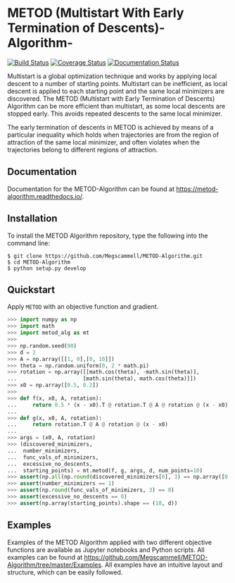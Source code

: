 # METOD (Multistart With Early Termination of Descents)-Algorithm-

[![Build Status](https://app.travis-ci.com/Megscammell/METOD-Algorithm.svg?branch=master)](https://app.travis-ci.com/Megscammell/METOD-Algorithm)
[![Coverage Status](https://coveralls.io/repos/github/Megscammell/METOD-Algorithm/badge.svg?branch=master)](https://coveralls.io/github/Megscammell/METOD-Algorithm?branch=master)
[![Documentation Status](https://readthedocs.org/projects/metod-algorithm/badge/?version=latest)](https://metod-algorithm.readthedocs.io/en/latest/?badge=latest)

Multistart is a global optimization technique and works by applying local descent to a number of starting points. Multistart can be inefficient, as local descent is applied to each starting point and the same local minimizers are discovered. The METOD (Multistart with Early Termination of Descents) Algorithm can be more efficient than multistart, as some local descents are stopped early. This avoids repeated descents to the same local minimizer.

The early termination of descents in METOD is achieved by means of a particular inequality which holds when trajectories are from the region of attraction of the same local minimizer, and often violates when the trajectories belong to different regions of attraction.


## Documentation
Documentation for the METOD-Algorithm can be found at https://metod-algorithm.readthedocs.io/.


## Installation
To install the METOD Algorithm repository, type the following into the command line:

```console
$ git clone https://github.com/Megscammell/METOD-Algorithm.git
$ cd METOD-Algorithm
$ python setup.py develop
```

## Quickstart
Apply ```METOD``` with an objective function and gradient.

```python
>>> import numpy as np
>>> import math
>>> import metod_alg as mt
>>>
>>> np.random.seed(90)
>>> d = 2
>>> A = np.array([[1, 0],[0, 10]])
>>> theta = np.random.uniform(0, 2 * math.pi)
>>> rotation = np.array([[math.cos(theta), -math.sin(theta)],
...                     [math.sin(theta), math.cos(theta)]])
>>> x0 = np.array([0.5, 0.2])
>>>
>>> def f(x, x0, A, rotation):
...     return 0.5 * (x - x0).T @ rotation.T @ A @ rotation @ (x - x0)
...
>>> def g(x, x0, A, rotation):
...     return rotation.T @ A @ rotation @ (x - x0)
...
>>> args = (x0, A, rotation)
>>> (discovered_minimizers,
...  number_minimizers,
...  func_vals_of_minimizers,
...  excessive_no_descents, 
...  starting_points) = mt.metod(f, g, args, d, num_points=10)
>>> assert(np.all(np.round(discovered_minimizers[0], 3) == np.array([0.500, 0.200])))
>>> assert(number_minimizers == 1)
>>> assert(np.round(func_vals_of_minimizers, 3) == 0)
>>> assert(excessive_no_descents == 0)
>>> assert(np.array(starting_points).shape == (10, d))

```

## Examples

Examples of the METOD Algorithm applied with two different objective functions are available as Jupyter notebooks and Python scripts. All examples can be found at https://github.com/Megscammell/METOD-Algorithm/tree/master/Examples. All examples have an intuitive layout and structure, which can be easily followed. 
